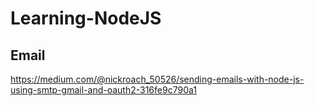 # Learning-NodeJS

## Email
https://medium.com/@nickroach_50526/sending-emails-with-node-js-using-smtp-gmail-and-oauth2-316fe9c790a1
